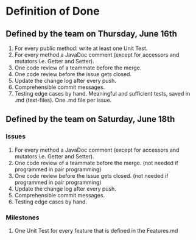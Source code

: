 # Definition of Done

## Defined by the team on Thursday, June 16th

1. For every public method: write at least one Unit Test.
2. For every method a JavaDoc comment (except for accessors and mutators i.e. Getter and Setter).
3. One code review of a teammate before the merge.
4. One code review before the issue gets closed.
5. Update the change log after every push.
6. Comprehensible commit messages.
7. Testing edge cases by hand. Meaningful and sufficient tests, saved in .md (text-files). One .md file per issue.

## Defined by the team on Saturday, June 18th

### Issues

1. For every method a JavaDoc comment (except for accessors and mutators i.e. Getter and Setter).
2. One code review of a teammate before the merge. (not needed if programmed in pair programming)
3. One code review before the issue gets closed. (not needed if programmed in pair programming)
4. Update the change log after every push.
5. Comprehensible commit messages.
6. Testing edge cases by hand.

### Milestones

1. One Unit Test for every feature that is defined in the Features.md